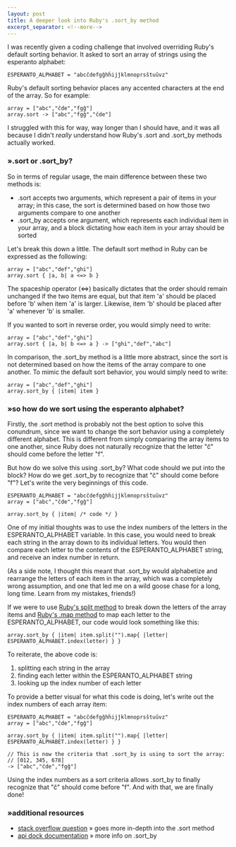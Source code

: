 ```yaml
---
layout: post
title: A deeper look into Ruby's .sort_by method
excerpt_separator: <!--more-->
---
```


I was recently given a coding challenge that involved overriding Ruby's default sorting behavior. It asked to sort an array of strings using the esperanto alphabet:

```
ESPERANTO_ALPHABET = "abcĉdefgĝhĥijĵklmnoprsŝtuŭvz"
```

Ruby's default sorting behavior places any accented characters at the end of the array. So for example:

```
array = ["abc","ĉde","fgĝ"]
array.sort -> ["abc","fgĝ","ĉde"]
```

I struggled with this for way, way longer than I should have, and it was all because I didn't *really* understand how Ruby's .sort and .sort_by methods actually worked.

<!--more-->

### ».sort or .sort_by?

So in terms of regular usage, the main difference between these two methods is:

* .sort accepts two arguments, which represent a pair of items in your array; in this case, the sort is determined based on how those two arguments compare to one another
* .sort_by accepts one argument, which represents each individual item in your array, and a block dictating how each item in your array should be sorted

Let's break this down a little. The default sort method in Ruby can be expressed as the following:

```
array = ["abc","def","ghi"]
array.sort { |a, b| a <=> b }
```

The spaceship operator (<=>) basically dictates that the order should remain unchanged if the two items are equal, but that item 'a' should be placed before 'b' when item 'a' is larger. Likewise, item 'b' should be placed after 'a' whenever 'b' is smaller.

If you wanted to sort in reverse order, you would simply need to write:

```
array = ["abc","def","ghi"]
array.sort { |a, b| b <=> a } -> ["ghi","def","abc"]
```

In comparison, the .sort_by method is a little more abstract, since the sort is not determined based on how the items of the array compare to one another. To mimic the default sort behavior, you would simply need to write:

```
array = ["abc","def","ghi"]
array.sort_by { |item| item }
```

### »so how do we sort using the esperanto alphabet?

Firstly, the .sort method is probably not the best option to solve this conundrum, since we want to change the sort behavior using a completely different alphabet. This is different from simply comparing the array items to one another, since Ruby does not naturally recognize that the letter "ĉ" should come before the letter "f".

But how do we solve this using .sort_by? What code should we put into the block? How do we get .sort_by to recognize that "ĉ" should come before "f"? Let's write the very beginnings of this code.

```
ESPERANTO_ALPHABET = "abcĉdefgĝhĥijĵklmnoprsŝtuŭvz"
array = ["abc","ĉde","fgĝ"]

array.sort_by { |item| /* code */ }
```

One of my initial thoughts was to use the index numbers of the letters in the ESPERANTO_ALPHABET variable. In this case, you would need to break each string in the array down to its individual letters. You would then compare each letter to the contents of the ESPERANTO_ALPHABET string, and receive an index number in return.

(As a side note, I thought this meant that .sort_by would alphabetize and rearrange the letters of each item in the array, which was a completely wrong assumption, and one that led me on a wild goose chase for a long, long time. Learn from my mistakes, friends!)

If we were to use [Ruby's split method](https://apidock.com/ruby/String/split) to break down the letters of the array items and [Ruby's .map method](https://apidock.com/ruby/Enumerable/map) to map each letter to the ESPERANTO_ALPHABET, our code would look something like this:

```
array.sort_by { |item| item.split("").map{ |letter| ESPERANTO_ALPHABET.index(letter) } }
```

To reiterate, the above code is:

1. splitting each string in the array
2. finding each letter within the ESPERANTO_ALPHABET string
3. looking up the index number of each letter

To provide a better visual for what this code is doing, let's write out the index numbers of each array item:

```
ESPERANTO_ALPHABET = "abcĉdefgĝhĥijĵklmnoprsŝtuŭvz"
array = ["abc","ĉde","fgĝ"]

array.sort_by { |item| item.split("").map{ |letter| ESPERANTO_ALPHABET.index(letter) } }

// This is now the criteria that .sort_by is using to sort the array:
// [012, 345, 678]
-> ["abc","ĉde","fgĝ"]
```

Using the index numbers as a sort criteria allows .sort_by to finally recognize that "ĉ" should come before "f". And with that, we are finally done!

### »additional resources

* [stack overflow question](https://stackoverflow.com/questions/7249775/what-is-going-on-in-rubys-sort-method) » goes more in-depth into the .sort method
* [api dock documentation](https://apidock.com/ruby/Enumerable/sort_by) » more info on .sort_by
